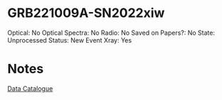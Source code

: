 # GRB221009A-SN2022xiw

Optical: No
Optical Spectra: No
Radio: No
Saved on Papers?: No
State: Unprocessed
Status: New Event
Xray: Yes

# Notes

[Data Catalogue](GRB221009A-SN2022xiw%20527748c258154973957c524a46f71be3/Data%20Catalogue%2052cfec3719a54ab39a9f16417ffc4e7d.md)